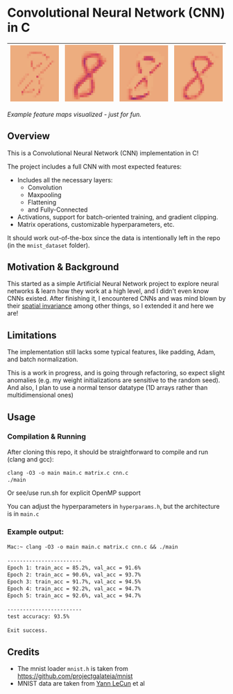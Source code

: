# Convolutional Neural Network (CNN) in C
| ![Image 1](images/img1.png) | ![Image 2](images/img2.png) | ![Image 3](images/img3.png) | ![Image 4](images/img4.png) |
|---------------------------|---------------------------|---------------------------|---------------------------|

*Example feature maps visualized - just for fun.*
## Overview
This is a Convolutional Neural Network (CNN) implementation in C!

The project includes a full CNN with most expected features:
- Includes all the necessary layers: 
    - Convolution 
    - Maxpooling 
    - Flattening
    - and Fully-Connected
- Activations, support for batch-oriented training, and gradient clipping.
- Matrix operations, customizable hyperparameters, etc.

It should work out-of-the-box since the data is intentionally left in the repo (in the `mnist_dataset` folder).
## Motivation & Background
This started as a simple Artificial Neural Network project to explore neural networks & learn how they work at a high level, and I didn't even know CNNs existed. After finishing it, I encountered CNNs and was mind blown by their [spatial invariance](https://medium.com/@Orca_Thunder/the-secret-sauce-invariance-of-cnns-f7042f4457f3) among other things, so I extended it and here we are!

## Limitations
The implementation still lacks some typical features, like padding, Adam, and batch normalization.

This is a work in progress, and is going through refactoring, so expect slight anomalies (e.g. my weight initializations are sensitive to the random seed). And also, I plan to use a normal tensor datatype (1D arrays rather than multidimensional ones)
## Usage

### Compilation & Running
After cloning this repo, it should be straightforward to compile and run (clang and gcc):
```
clang -O3 -o main main.c matrix.c cnn.c
./main
```
Or see/use run.sh for explicit OpenMP support

You can adjust the hyperparameters in `hyperparams.h`, but the architecture is in `main.c`

### Example output:

```
Mac:~ clang -O3 -o main main.c matrix.c cnn.c && ./main

------------------------
Epoch 1: train_acc = 85.2%, val_acc = 91.6%
Epoch 2: train_acc = 90.6%, val_acc = 93.7%
Epoch 3: train_acc = 91.7%, val_acc = 94.5%
Epoch 4: train_acc = 92.2%, val_acc = 94.7%
Epoch 5: train_acc = 92.6%, val_acc = 94.7%

------------------------
test accuracy: 93.5%

Exit success.
```

## Credits
- The mnist loader `mnist.h` is taken from https://github.com/projectgalateia/mnist
- MNIST data are taken from [Yann LeCun](http://yann.lecun.com/) et al 